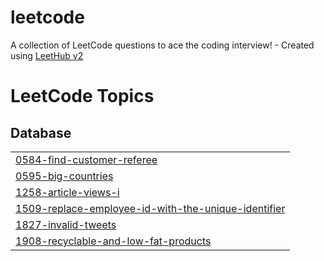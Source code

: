 # leetcode
A collection of LeetCode questions to ace the coding interview! - Created using [LeetHub v2](https://github.com/arunbhardwaj/LeetHub-2.0)

<!---LeetCode Topics Start-->
# LeetCode Topics
## Database
|  |
| ------- |
| [0584-find-customer-referee](https://github.com/Rakchanaa/leetcode/tree/master/0584-find-customer-referee) |
| [0595-big-countries](https://github.com/Rakchanaa/leetcode/tree/master/0595-big-countries) |
| [1258-article-views-i](https://github.com/Rakchanaa/leetcode/tree/master/1258-article-views-i) |
| [1509-replace-employee-id-with-the-unique-identifier](https://github.com/Rakchanaa/leetcode/tree/master/1509-replace-employee-id-with-the-unique-identifier) |
| [1827-invalid-tweets](https://github.com/Rakchanaa/leetcode/tree/master/1827-invalid-tweets) |
| [1908-recyclable-and-low-fat-products](https://github.com/Rakchanaa/leetcode/tree/master/1908-recyclable-and-low-fat-products) |
<!---LeetCode Topics End-->